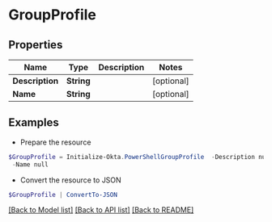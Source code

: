# GroupProfile
## Properties

Name | Type | Description | Notes
------------ | ------------- | ------------- | -------------
**Description** | **String** |  | [optional] 
**Name** | **String** |  | [optional] 

## Examples

- Prepare the resource
```powershell
$GroupProfile = Initialize-Okta.PowerShellGroupProfile  -Description null `
 -Name null
```

- Convert the resource to JSON
```powershell
$GroupProfile | ConvertTo-JSON
```

[[Back to Model list]](../README.md#documentation-for-models) [[Back to API list]](../README.md#documentation-for-api-endpoints) [[Back to README]](../README.md)


